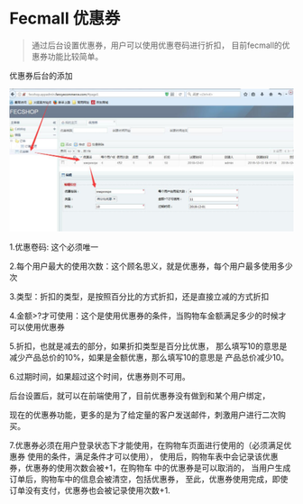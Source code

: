 Fecmall 优惠券
==================

> 通过后台设置优惠券，用户可以使用优惠卷码进行折扣，
> 目前fecmall的优惠券功能比较简单。

优惠券后台的添加

![xxxx](images/a41.jpg)

1.优惠卷码: 这个必须唯一

2.每个用户最大的使用次数：这个顾名思义，就是优惠券，每个用户最多使用多少次

3.类型：折扣的类型，是按照百分比的方式折扣，还是直接立减的方式折扣

4.金额>?才可使用：这个是使用优惠券的条件，当购物车金额满足多少的时候才可以使用优惠券

5.折扣，也就是减去的部分，如果折扣类型是百分比优惠， 那么填写10的意思是
减少产品总价的10%，如果是金额优惠，那么填写10的意思是
产品总价减少10。

6.过期时间，如果超过这个时间，优惠券则不可用。

后台设置后，就可以在前端使用了，目前优惠券没有做到和某个用户绑定，

现在的优惠券功能，更多的是为了给定量的客户发送邮件，刺激用户进行二次购买。

7.优惠券必须在用户登录状态下才能使用，在购物车页面进行使用的（必须满足优惠券
使用的条件，满足条件才可以使用），
使用后，购物车表中会记录该优惠券，优惠券的使用次数会被+1，在购物车
中的优惠券是可以取消的，
当用户生成订单后，购物车中的信息会被清空，包括优惠券，
至此，优惠券使用完成，即使订单没有支付，优惠券也会被记录使用次数+1.



















